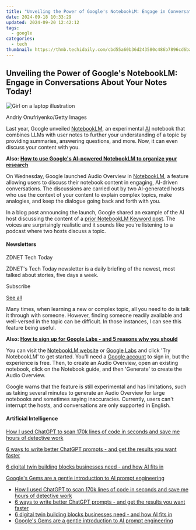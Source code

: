 ```yaml
---
title: "Unveiling the Power of Google's NotebookLM: Engage in Conversations About Your Notes Today!"
date: 2024-09-18 10:33:29
updated: 2024-09-20 12:42:12
tags:
  - google
categories:
  - tech
thumbnail: https://thmb.techidaily.com/cbd55a60b36d243580c486b7896cd6baf0fe5a1c6ab330fc24fdad62a19d7e96.jpeg
---
```


## Unveiling the Power of Google's NotebookLM: Engage in Conversations About Your Notes Today!

![Girl on a laptop illustration](https://www.zdnet.com/a/img/resize/071951011bd8f1a076e14492cbb33bb90e0422ed/2024/09/11/97f248f3-dab8-44b5-a3d7-0e3e41570a54/gettyimages-1439768811.jpg?auto=webp&width=1280)

Andriy Onufriyenko/Getty Images

Last year, Google unveiled [NotebookLM](https://www.zdnet.com/article/how-to-use-notebooklm/), an experimental [AI](https://www.zdnet.com/article/what-is-ai-heres-everything-you-need-to-know-about-artificial-intelligence/) notebook that combines LLMs with user notes to further your understanding of a topic by providing summaries, answering questions, and more. Now, it can even discuss your content with you. 

**Also:** [**How to use Google's AI-powered NotebookLM to organize your research**](https://www.zdnet.com/article/how-to-use-notebooklm/)

On Wednesday, Google launched Audio Overview in [NotebookLM](https://www.zdnet.com/article/googles-ai-powered-notebooklm-just-got-a-big-upgrade-how-to-try-it-and-why-you-should/), a feature allowing users to discuss their notebook content in engaging, AI-driven conversations. The discussions are carried out by two AI-generated hosts who use the context of your content to explain complex topics, make analogies, and keep the dialogue going back and forth with you. 

In a blog post announcing the launch, Google shared an example of the AI host discussing the content of a [prior NotebookLM Keyword post](https://nam02.safelinks.protection.outlook.com/?url=https%3A%2F%2Fblog.google%2Ftechnology%2Fai%2Fnotebooklm-goes-global-support-for-websites-slides-fact-check%2F&data=05%7C02%7Csabrina.ortiz%40zdnet.com%7C96f6cc4eca844b52f0da08dcd1ca9cba%7C4289d6102cfd46218c9644a1518ddb0a%7C0%7C0%7C638615915375856968%7CUnknown%7CTWFpbGZsb3d8eyJWIjoiMC4wLjAwMDAiLCJQIjoiV2luMzIiLCJBTiI6Ik1haWwiLCJXVCI6Mn0%3D%7C0%7C%7C%7C&sdata=Ey8Aia4aqE%2BdG3%2B7l%2FiORShDhfWpW4zmLX%2FelpONnE0%3D&reserved=0#link={). The voices are surprisingly realistic and it sounds like you're listening to a podcast where two hosts discuss a topic. 

#### Newsletters

ZDNET Tech Today

ZDNET's Tech Today newsletter is a daily briefing of the newest, most talked about stories, five days a week.

 Subscribe

[See all](https://www.zdnet.com/newsletters/)

Many times, when learning a new or complex topic, all you need to do is talk it through with someone. However, finding someone readily available and well-versed in the topic can be difficult. In those instances, I can see this feature being useful. 

**Also: [How to sign up for Google Labs - and 5 reasons why you should](https://www.zdnet.com/article/how-to-sign-up-for-google-labs-and-5-reasons-why-you-should/)**

You can visit the [NotebookLM website](https://notebooklm.google/) or [Google Labs](https://labs.google/) and click 'Try NotebookLM' to get started. You'll need a [Google account](https://www.zdnet.com/article/how-to-create-a-passkey-for-your-google-account/) to sign in, but the experience is free. Then, to create an Audio Overview, open an existing notebook, click on the Notebook guide, and then 'Generate' to create the Audio Overview. 

Google warns that the feature is still experimental and has limitations, such as taking several minutes to generate an Audio Overview for large notebooks and sometimes saying inaccuracies. Currently, users can't interrupt the hosts, and conversations are only supported in English. 

#### Artificial Intelligence

[How I used ChatGPT to scan 170k lines of code in seconds and save me hours of detective work](https://www.zdnet.com/article/how-chatgpt-scanned-170k-lines-of-code-in-seconds-and-saved-me-hours-of-work/ "How I used ChatGPT to scan 170k lines of code in seconds and save me hours of detective work")

[6 ways to write better ChatGPT prompts - and get the results you want faster](https://www.zdnet.com/article/6-ways-to-write-better-chatgpt-prompts-and-get-the-results-you-want-faster/ "6 ways to write better ChatGPT prompts - and get the results you want faster")

[6 digital twin building blocks businesses need - and how AI fits in](https://www.zdnet.com/article/6-digital-twin-building-blocks-businesses-need-and-how-ai-fits-in/ "6 digital twin building blocks businesses need - and how AI fits in")

[Google's Gems are a gentle introduction to AI prompt engineering](https://www.zdnet.com/article/googles-gems-are-a-gentle-introduction-to-ai-prompt-engineering/ "Google's Gems are a gentle introduction to AI prompt engineering")

* [How I used ChatGPT to scan 170k lines of code in seconds and save me hours of detective work](https://www.zdnet.com/article/how-chatgpt-scanned-170k-lines-of-code-in-seconds-and-saved-me-hours-of-work/ "How I used ChatGPT to scan 170k lines of code in seconds and save me hours of detective work")
* [6 ways to write better ChatGPT prompts - and get the results you want faster](https://www.zdnet.com/article/6-ways-to-write-better-chatgpt-prompts-and-get-the-results-you-want-faster/ "6 ways to write better ChatGPT prompts - and get the results you want faster")
* [6 digital twin building blocks businesses need - and how AI fits in](https://www.zdnet.com/article/6-digital-twin-building-blocks-businesses-need-and-how-ai-fits-in/ "6 digital twin building blocks businesses need - and how AI fits in")
* [Google's Gems are a gentle introduction to AI prompt engineering](https://www.zdnet.com/article/googles-gems-are-a-gentle-introduction-to-ai-prompt-engineering/ "Google's Gems are a gentle introduction to AI prompt engineering")

<ins class="adsbygoogle"
     style="display:block"
     data-ad-format="autorelaxed"
     data-ad-client="ca-pub-7571918770474297"
     data-ad-slot="1223367746"></ins>



<ins class="adsbygoogle"
     style="display:block"
     data-ad-client="ca-pub-7571918770474297"
     data-ad-slot="8358498916"
     data-ad-format="auto"
     data-full-width-responsive="true"></ins>
